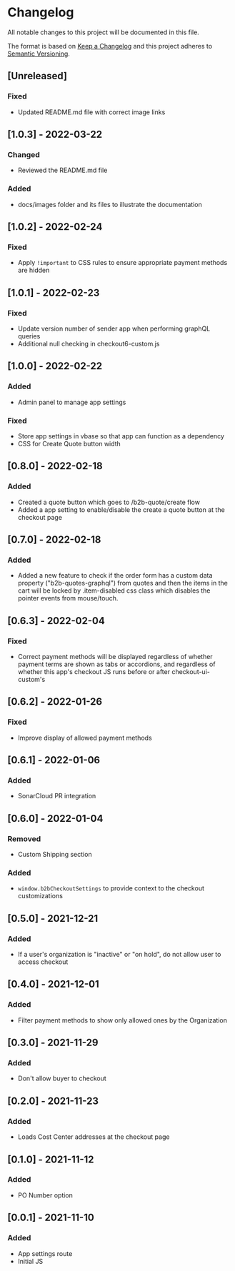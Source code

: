 # Changelog

All notable changes to this project will be documented in this file.

The format is based on [Keep a Changelog](http://keepachangelog.com/en/1.0.0/)
and this project adheres to [Semantic Versioning](http://semver.org/spec/v2.0.0.html).

## [Unreleased]

### Fixed

- Updated README.md file with correct image links

## [1.0.3] - 2022-03-22

### Changed

- Reviewed the README.md file

### Added

- docs/images folder and its files to illustrate the documentation

## [1.0.2] - 2022-02-24

### Fixed

- Apply `!important` to CSS rules to ensure appropriate payment methods are hidden

## [1.0.1] - 2022-02-23

### Fixed

- Update version number of sender app when performing graphQL queries
- Additional null checking in checkout6-custom.js

## [1.0.0] - 2022-02-22

### Added

- Admin panel to manage app settings

### Fixed

- Store app settings in vbase so that app can function as a dependency
- CSS for Create Quote button width

## [0.8.0] - 2022-02-18

### Added

- Created a quote button which goes to /b2b-quote/create flow
- Added a app setting to enable/disable the create a quote button at the checkout page

## [0.7.0] - 2022-02-18

### Added

- Added a new feature to check if the order form has a custom data property ("b2b-quotes-graphql") from quotes and then the items in the cart will be locked by .item-disabled css class which disables the pointer events from mouse/touch.

## [0.6.3] - 2022-02-04

### Fixed

- Correct payment methods will be displayed regardless of whether payment terms are shown as tabs or accordions, and regardless of whether this app's checkout JS runs before or after checkout-ui-custom's

## [0.6.2] - 2022-01-26

### Fixed

- Improve display of allowed payment methods

## [0.6.1] - 2022-01-06

### Added

- SonarCloud PR integration

## [0.6.0] - 2022-01-04

### Removed

- Custom Shipping section

### Added

- `window.b2bCheckoutSettings` to provide context to the checkout customizations

## [0.5.0] - 2021-12-21

### Added

- If a user's organization is "inactive" or "on hold", do not allow user to access checkout

## [0.4.0] - 2021-12-01

### Added

- Filter payment methods to show only allowed ones by the Organization

## [0.3.0] - 2021-11-29

### Added

- Don't allow buyer to checkout

## [0.2.0] - 2021-11-23

### Added

- Loads Cost Center addresses at the checkout page

## [0.1.0] - 2021-11-12

### Added

- PO Number option

## [0.0.1] - 2021-11-10

### Added

- App settings route
- Initial JS
